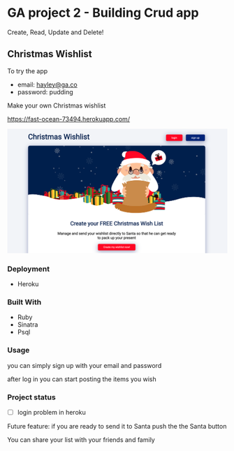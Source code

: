 # GA project 2 - Building Crud app


Create, Read, Update and Delete!


## Christmas Wishlist

To try the app
- email: hayley@ga.co
- password: pudding

Make your own Christmas wishlist 

https://fast-ocean-73494.herokuapp.com/


![Christmas wishlist app main](public/images/crud_app_main.png)




### Deployment

* Heroku


### Built With

* Ruby
* Sinatra
* Psql


### Usage

you can simply sign up with your email and password

after log in you can start posting the items you wish



### Project status
-[ ] login problem in heroku

Future feature: if you are ready to send it to Santa push the the Santa button

You can share your list with your friends and family
